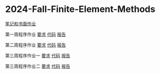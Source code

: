 # 2024-Fall-Finite-Element-Methods

<p><a href="Finite Element Methods.pdf">笔记和书面作业</a></p>
<p> 第一周程序作业 
  <a href="ProgrammingAssignments/HW1/HW1.pdf">要求</a>
  <a href="ProgrammingAssignments/HW1/HW1.m">代码</a>
  <a href="ProgrammingAssignments/HW1/HW1_report.pdf">报告</a>
</p>
<p> 第二周程序作业 
  <a href="ProgrammingAssignments/HW2/HW2.pdf">要求</a>
  <a href="ProgrammingAssignments/HW2/HW2.m">代码</a>
  <a href="ProgrammingAssignments/HW2/HW2_report.pdf">报告</a>
</p>
<p> 第三周程序作业一 
  <a href="ProgrammingAssignments/HW3/HW3_1.pdf">要求</a>
  <a href="">代码</a>
  <a href="">报告</a>
</p>
<p> 第三周程序作业二 
  <a href="ProgrammingAssignments/HW3/HW3_2.pdf">要求</a>
  <a href="">代码</a>
  <a href="">报告</a>
</p>

